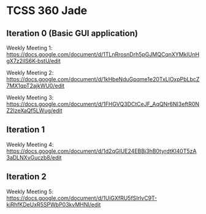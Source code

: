 # TCSS 360 Jade

## Iteration 0 (Basic GUI application) 

Weekly Meeting 1: https://docs.google.com/document/d/1TLnRrosnDrh5pGJMQCqnXYMkIUnHgX7z2ilS6K-bstU/edit

Weekly Meeting 2: https://docs.google.com/document/d/1kHbeNduGpqme1e20TxLlOxpPbLbcZ7MX1qpT2ajkWU0/edit

Weekly Meeting 3: https://docs.google.com/document/d/1FHGVQ3DCtCeJF_AqQNr6NI3eftR0NZ2IzeXaQf5LWug/edit


## Iteration 1

Weekly Meeting 4: https://docs.google.com/document/d/1d2qGIUE24EBBj3hB0tyrdtKl40T5zA3aDLNXvGuczb8/edit

## Iteration 2 

Weekly Meeting 5: https://docs.google.com/document/d/1UiGXfRU5fSIrlvC9T-kjRhfKDeUxR5SPWbP03kvMHNI/edit
